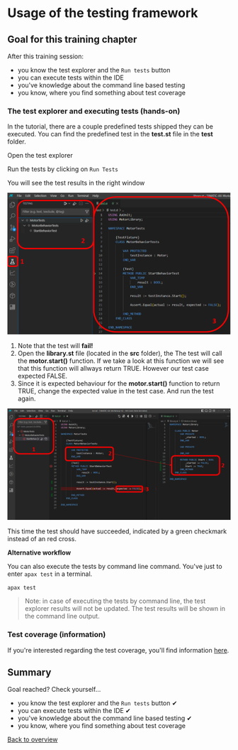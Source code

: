 # Usage of the testing framework

## Goal for this training chapter

After this training session:

- you know the test explorer and the `Run tests` button
- you can execute tests within the IDE
- you've knowledge about the command line based testing
- you know, where you find something about test coverage

### The test explorer and executing tests (hands-on)

In the tutorial, there are a couple predefined tests shipped they can be executed. You can find the predefined test in the **test.st** file in the **test** folder.

Open the test explorer

Run the tests by clicking on `Run Tests`

You will see the test results in the right window

![](assets\20230531_171318_image.png)

1. Note that the test will **fail!**
2. Open the **library.st** file (located in the **src** folder), the The test will call the **motor.start()** function. If we take a look at this function we will see that this function will allways return TRUE. However our test case expected FALSE.
3. Since it is expected behaviour for the **motor.start()** function to return TRUE, change the expected value in the test case. And run the test again.

![](assets\20230531_172723_image.png)

This time the test should have succeeded, indicated by a green checkmark instead of an red cross.

**Alternative workflow**

You can also execute the tests by command line command. You've just to enter `apax test` in a terminal.

```iec-st
apax test
```

> Note: in case of executing the tests by command line, the test explorer results will not be updated. The test results will be shown in the command line output.

### Test coverage (information)

If you're interested regarding the test coverage, you'll find information [here](https://console.prod.ax.siemens.cloud/docs/axunit/coverage).

## Summary

Goal reached? Check yourself...

- you know the test explorer and the `Run tests` button ✔
- you can execute tests within the IDE ✔
- you've knowledge about the command line based testing ✔
- you know, where you find something about test coverage

[Back to overview](./../README.md)
